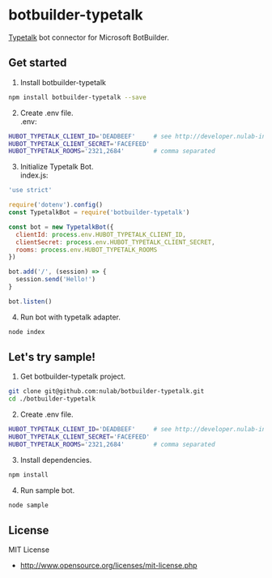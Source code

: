 # botbuilder-typetalk

[Typetalk](https://www.typetalk.in/) bot connector for Microsoft BotBuilder.

## Get started

1. Install botbuilder-typetalk
  ``` sh
  npm install botbuilder-typetalk --save
  ```

2. Create .env file.  
  .env:
  ``` sh
  HUBOT_TYPETALK_CLIENT_ID='DEADBEEF'     # see http://developer.nulab-inc.com/docs/typetalk/auth#client
  HUBOT_TYPETALK_CLIENT_SECRET='FACEFEED'
  HUBOT_TYPETALK_ROOMS='2321,2684'        # comma separated
  ```

3. Initialize Typetalk Bot.  
  index.js:
  ``` javascript
  'use strict'
  
  require('dotenv').config()
  const TypetalkBot = require('botbuilder-typetalk')
  
  const bot = new TypetalkBot({
    clientId: process.env.HUBOT_TYPETALK_CLIENT_ID,
    clientSecret: process.env.HUBOT_TYPETALK_CLIENT_SECRET,
    rooms: process.env.HUBOT_TYPETALK_ROOMS
  })
  
  bot.add('/', (session) => {
    session.send('Hello!')
  }
  
  bot.listen()
  ```

4. Run bot with typetalk adapter.
  ``` sh
  node index
  ```

## Let's try sample!

1. Get botbuilder-typetalk project.
  ``` sh
  git clone git@github.com:nulab/botbuilder-typetalk.git
  cd ./botbuilder-typetalk
  ```

2. Create .env file.
  ```sh
  HUBOT_TYPETALK_CLIENT_ID='DEADBEEF'     # see http://developer.nulab-inc.com/docs/typetalk/auth#client
  HUBOT_TYPETALK_CLIENT_SECRET='FACEFEED'
  HUBOT_TYPETALK_ROOMS='2321,2684'        # comma separated
  ```

3. Install dependencies.
  ```sh
  npm install
  ```

4. Run sample bot.
  ```sh
  node sample
  ```

## License

MIT License

* http://www.opensource.org/licenses/mit-license.php
